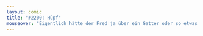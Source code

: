 ```yaml
---
layout: comic
title: "#2200: Hüpf"
mouseover: "Eigentlich hätte der Fred ja über ein Gatter oder so etwas springen sollen, aber weigerte sich beharrlich."
---
```

